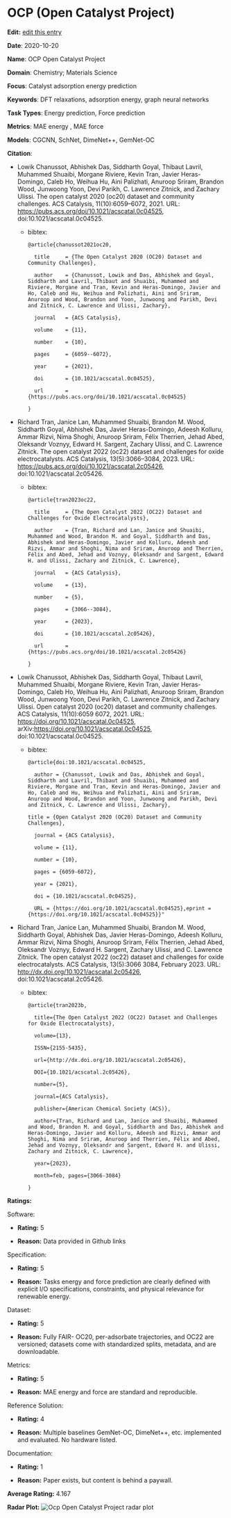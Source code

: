 # OCP (Open Catalyst Project)


**Edit:** [edit this entry](https://github.com/mlcommons-science/benchmark/tree/main/source)


**Date**: 2020-10-20


**Name**: OCP  Open Catalyst Project 


**Domain**: Chemistry; Materials Science


**Focus**: Catalyst adsorption energy prediction


**Keywords**: DFT relaxations, adsorption energy, graph neural networks


**Task Types**: Energy prediction, Force prediction


**Metrics**: MAE  energy , MAE  force 


**Models**: CGCNN, SchNet, DimeNet++, GemNet-OC


**Citation**:


- Lowik Chanussot, Abhishek Das, Siddharth Goyal, Thibaut Lavril, Muhammed Shuaibi, Morgane Riviere, Kevin Tran, Javier Heras-Domingo, Caleb Ho, Weihua Hu, Aini Palizhati, Anuroop Sriram, Brandon Wood, Junwoong Yoon, Devi Parikh, C. Lawrence Zitnick, and Zachary Ulissi. The open catalyst 2020 (oc20) dataset and community challenges. ACS Catalysis, 11(10):6059–6072, 2021. URL: https://pubs.acs.org/doi/10.1021/acscatal.0c04525, doi:10.1021/acscatal.0c04525.

  - bibtex:
      ```
      @article{chanussot2021oc20,

        title     = {The Open Catalyst 2020 (OC20) Dataset and Community Challenges},

        author    = {Chanussot, Lowik and Das, Abhishek and Goyal, Siddharth and Lavril, Thibaut and Shuaibi, Muhammed and Riviere, Morgane and Tran, Kevin and Heras-Domingo, Javier and Ho, Caleb and Hu, Weihua and Palizhati, Aini and Sriram, Anuroop and Wood, Brandon and Yoon, Junwoong and Parikh, Devi and Zitnick, C. Lawrence and Ulissi, Zachary},

        journal   = {ACS Catalysis},

        volume    = {11},

        number    = {10},

        pages     = {6059--6072},

        year      = {2021},

        doi       = {10.1021/acscatal.0c04525},

        url       = {https://pubs.acs.org/doi/10.1021/acscatal.0c04525}

      }

- Richard Tran, Janice Lan, Muhammed Shuaibi, Brandon M. Wood, Siddharth Goyal, Abhishek Das, Javier Heras-Domingo, Adeesh Kolluru, Ammar Rizvi, Nima Shoghi, Anuroop Sriram, Félix Therrien, Jehad Abed, Oleksandr Voznyy, Edward H. Sargent, Zachary Ulissi, and C. Lawrence Zitnick. The open catalyst 2022 (oc22) dataset and challenges for oxide electrocatalysts. ACS Catalysis, 13(5):3066–3084, 2023. URL: https://pubs.acs.org/doi/10.1021/acscatal.2c05426, doi:10.1021/acscatal.2c05426.

  - bibtex:
      ```
      @article{tran2023oc22,

        title     = {The Open Catalyst 2022 (OC22) Dataset and Challenges for Oxide Electrocatalysts},

        author    = {Tran, Richard and Lan, Janice and Shuaibi, Muhammed and Wood, Brandon M. and Goyal, Siddharth and Das, Abhishek and Heras-Domingo, Javier and Kolluru, Adeesh and Rizvi, Ammar and Shoghi, Nima and Sriram, Anuroop and Therrien, Félix and Abed, Jehad and Voznyy, Oleksandr and Sargent, Edward H. and Ulissi, Zachary and Zitnick, C. Lawrence},

        journal   = {ACS Catalysis},

        volume    = {13},

        number    = {5},

        pages     = {3066--3084},

        year      = {2023},

        doi       = {10.1021/acscatal.2c05426},

        url       = {https://pubs.acs.org/doi/10.1021/acscatal.2c05426}

      }

- Lowik Chanussot, Abhishek Das, Siddharth Goyal, Thibaut Lavril, Muhammed Shuaibi, Morgane Riviere, Kevin Tran, Javier Heras-Domingo, Caleb Ho, Weihua Hu, Aini Palizhati, Anuroop Sriram, Brandon Wood, Junwoong Yoon, Devi Parikh, C. Lawrence Zitnick, and Zachary Ulissi. Open catalyst 2020 (oc20) dataset and community challenges. ACS Catalysis, 11(10):6059 6072, 2021. URL: https://doi.org/10.1021/acscatal.0c04525, arXiv:https://doi.org/10.1021/acscatal.0c04525, doi:10.1021/acscatal.0c04525.

  - bibtex:
      ```
      @article{doi:10.1021/acscatal.0c04525,

        author = {Chanussot, Lowik and Das, Abhishek and Goyal, Siddharth and Lavril, Thibaut and Shuaibi, Muhammed and Riviere, Morgane and Tran, Kevin and Heras-Domingo, Javier and Ho, Caleb and Hu, Weihua and Palizhati, Aini and Sriram, Anuroop and Wood, Brandon and Yoon, Junwoong and Parikh, Devi and Zitnick, C. Lawrence and Ulissi, Zachary},

      title = {Open Catalyst 2020 (OC20) Dataset and Community Challenges},

        journal = {ACS Catalysis},

        volume = {11},

        number = {10},

        pages = {6059-6072},

        year = {2021},

        doi = {10.1021/acscatal.0c04525},

        URL = {https://doi.org/10.1021/acscatal.0c04525},eprint = {https://doi.org/10.1021/acscatal.0c04525}}"

- Richard Tran, Janice Lan, Muhammed Shuaibi, Brandon M. Wood, Siddharth Goyal, Abhishek Das, Javier Heras-Domingo, Adeesh Kolluru, Ammar Rizvi, Nima Shoghi, Anuroop Sriram, Félix Therrien, Jehad Abed, Oleksandr Voznyy, Edward H. Sargent, Zachary Ulissi, and C. Lawrence Zitnick. The open catalyst 2022 (oc22) dataset and challenges for oxide electrocatalysts. ACS Catalysis, 13(5):3066 3084, February 2023. URL: http://dx.doi.org/10.1021/acscatal.2c05426, doi:10.1021/acscatal.2c05426.

  - bibtex:
      ```
      @article{tran2023b,

        title={The Open Catalyst 2022 (OC22) Dataset and Challenges for Oxide Electrocatalysts},

        volume={13},

        ISSN={2155-5435},

        url={http://dx.doi.org/10.1021/acscatal.2c05426},

        DOI={10.1021/acscatal.2c05426},

        number={5},

        journal={ACS Catalysis},

        publisher={American Chemical Society (ACS)},

        author={Tran, Richard and Lan, Janice and Shuaibi, Muhammed and Wood, Brandon M. and Goyal, Siddharth and Das, Abhishek and Heras-Domingo, Javier and Kolluru, Adeesh and Rizvi, Ammar and Shoghi, Nima and Sriram, Anuroop and Therrien, Félix and Abed, Jehad and Voznyy, Oleksandr and Sargent, Edward H. and Ulissi, Zachary and Zitnick, C. Lawrence},

        year={2023},

        month=feb, pages={3066-3084} 

      }

      ```

**Ratings:**


Software:


  - **Rating:** 5


  - **Reason:** Data provided in Github links 


Specification:


  - **Rating:** 5


  - **Reason:** Tasks  energy and force prediction  are clearly defined with explicit I/O specifications, constraints, and physical relevance for renewable energy. 


Dataset:


  - **Rating:** 5


  - **Reason:** Fully FAIR- OC20, per-adsorbate trajectories, and OC22 are versioned; datasets come with standardized splits, metadata, and are downloadable. 


Metrics:


  - **Rating:** 5


  - **Reason:** MAE  energy and force  are standard and reproducible. 


Reference Solution:


  - **Rating:** 4


  - **Reason:** Multiple baselines  GemNet-OC, DimeNet++, etc.  implemented and evaluated. No hardware listed. 


Documentation:


  - **Rating:** 1


  - **Reason:** Paper exists, but content is behind a paywall. 


**Average Rating:** 4.167


**Radar Plot:**
 ![Ocp Open Catalyst Project radar plot](../../tex/images/ocp_open_catalyst_project_radar.png)